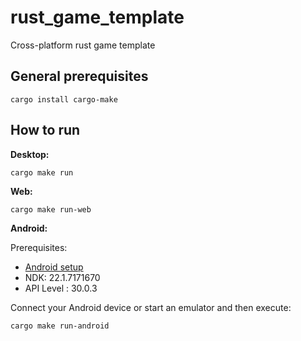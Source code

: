 # rust_game_template
Cross-platform rust game template 


## General prerequisites

```
cargo install cargo-make
```

## How to run

**Desktop:**

```
cargo make run
```

**Web:**

```
cargo make run-web
```

**Android:**

Prerequisites:

* [Android setup](https://github.com/dodorare/crossbow/wiki)
* NDK: 22.1.7171670	
* API Level : 30.0.3

Connect your Android device or start an emulator and then execute:

```
cargo make run-android
```

